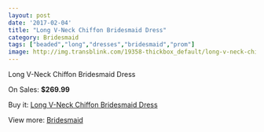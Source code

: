 ```yaml
---
layout: post
date: '2017-02-04'
title: "Long V-Neck Chiffon Bridesmaid Dress"
category: Bridesmaid
tags: ["beaded","long","dresses","bridesmaid","prom"]
image: http://img.transblink.com/19358-thickbox_default/long-v-neck-chiffon-bridesmaid-dress.jpg
---
```

Long V-Neck Chiffon Bridesmaid Dress

On Sales: **$269.99**
<a href="https://www.transblink.com/en/bridesmaid/6072-long-v-neck-chiffon-bridesmaid-dress.html"><amp-img layout="responsive" width="600" height="600" src="//img.transblink.com/19358-thickbox_default/long-v-neck-chiffon-bridesmaid-dress.jpg" alt="Long V-Neck Chiffon Bridesmaid Dress 0" /></a>
<a href="https://www.transblink.com/en/bridesmaid/6072-long-v-neck-chiffon-bridesmaid-dress.html"><amp-img layout="responsive" width="600" height="600" src="//img.transblink.com/19359-thickbox_default/long-v-neck-chiffon-bridesmaid-dress.jpg" alt="Long V-Neck Chiffon Bridesmaid Dress 1" /></a>

Buy it: [Long V-Neck Chiffon Bridesmaid Dress](https://www.transblink.com/en/bridesmaid/6072-long-v-neck-chiffon-bridesmaid-dress.html "Long V-Neck Chiffon Bridesmaid Dress")

View more: [Bridesmaid](https://www.transblink.com/en/4-bridesmaid "Bridesmaid")